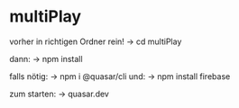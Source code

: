 # multiPlay

vorher in richtigen Ordner rein! -> cd multiPlay

dann: -> npm install

falls nötig: -> npm i @quasar/cli
und: -> npm install firebase

zum starten: -> quasar.dev
